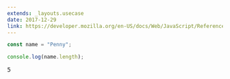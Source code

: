 ```yaml
---
extends: _layouts.usecase
date: 2017-12-29
link: https://developer.mozilla.org/en-US/docs/Web/JavaScript/Reference/Global_Objects/String/length
---
```



```javascript
const name = "Penny";

console.log(name.length);
```
<pre class="output">
5
</pre>
